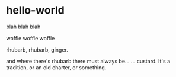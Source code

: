 # hello-world
blah blah blah

woffle woffle woffle

rhubarb, rhubarb, ginger.

and where there's rhubarb there must always be...
... custard.  It's a tradition, or an old charter,
or something.
